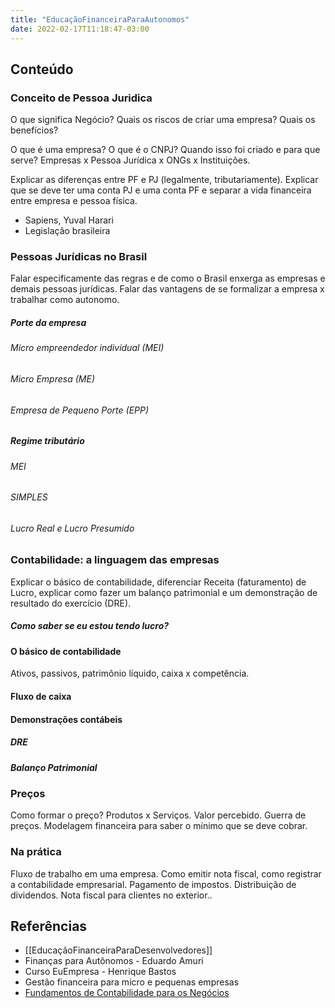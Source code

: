 ```yaml
---
title: "EducaçãoFinanceiraParaAutonomos"
date: 2022-02-17T11:18:47-03:00
---
```


## Conteúdo

### Conceito de Pessoa Juridica

O que significa Negócio? Quais os riscos de criar uma empresa? Quais os benefícios?

O que é uma empresa? O que é o CNPJ? Quando isso foi criado e para que serve? Empresas x Pessoa Jurídica x ONGs x Instituições.

Explicar as diferenças entre PF e PJ (legalmente, tributariamente). Explicar que se deve ter uma conta PJ e uma conta PF e separar a vida financeira entre empresa e pessoa física.

- Sapiens, Yuval Harari
- Legislação brasileira

### Pessoas Jurídicas no Brasil

Falar especificamente das regras e de como o Brasil enxerga as empresas e demais pessoas jurídicas. Falar das vantagens de se formalizar a empresa x trabalhar como autonomo.

##### Porte da empresa

###### Micro empreendedor individual (MEI)

###### Micro Empresa (ME)

###### Empresa de Pequeno Porte (EPP)

##### Regime tributário

###### MEI

###### SIMPLES

###### Lucro Real e Lucro Presumido

### Contabilidade: a linguagem das empresas

Explicar o básico de contabilidade, diferenciar Receita (faturamento) de Lucro, explicar como fazer um balanço patrimonial e um demonstração de resultado do exercício (DRE).

##### Como saber se eu estou tendo lucro?

#### O básico de contabilidade

Ativos, passivos, patrimônio líquido, caixa x competência.

#### Fluxo de caixa

#### Demonstrações contábeis

##### DRE

##### Balanço Patrimonial

### Preços

Como formar o preço? Produtos x Serviços. Valor percebido. Guerra de preços. Modelagem financeira para saber o mínimo que se deve cobrar.

### Na prática

Fluxo de trabalho em uma empresa. Como emitir nota fiscal, como registrar a contabilidade empresarial. Pagamento de impostos. Distribuição de dividendos. Nota fiscal para clientes no exterior..

## Referências

- [[EducaçãoFinanceiraParaDesenvolvedores]]
- Finanças para Autônomos - Eduardo Amuri
- Curso EuEmpresa - Henrique Bastos
- Gestão financeira para micro e pequenas empresas
- [Fundamentos de Contabilidade para os Negócios](https://www.amazon.com.br/Fundamentos-Contabilidade-Para-os-Neg%C3%B3cios/dp/8535272909)

